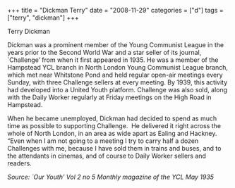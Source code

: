 +++
title = "Dickman Terry"
date = "2008-11-29"
categories = ["d"]
tags = ["terry", "dickman"]
+++

Terry Dickman  
  
Dickman was a prominent member of the Young Communist League in the years prior to the Second World War and a star seller of its journal, \`Challenge’ from when it first appeared in 1935. He was a member of the Hampstead YCL branch in North London Young Communist League branch, which met near Whitstone Pond and held regular open-air meetings every Sunday, with three Challenge sellers at every meeting. By 1939, this activity had developed into a United Youth platform. Challenge was also sold, along with the Daily Worker regularly at Friday meetings on the High Road in Hampstead.  
  
When he became unemployed, Dickman had decided to spend as much time as possible to supporting Challenge.  He delivered it right across the whole of North London, in an area as wide apart as Ealing and Hackney. “Even when I am not going to a meeting I try to carry half a dozen Challenges with me, because I have sold them in trains and buses, and to the attendants in cinemas, and of course to Daily Worker sellers and readers.  
  
_Source: \`Our Youth’ Vol 2 no 5 Monthly magazine of the YCL May 1935_
